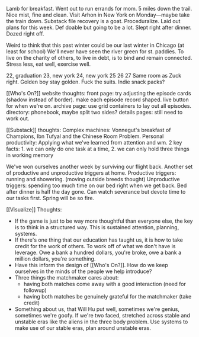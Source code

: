Lamb for breakfast. Went out to run errands for mom. 5 miles down the trail. Nice mist, fine and clean. Visit Arhon in New York on Monday—maybe take the train down. Substack file recovery is a goat. Proceduralize. Laid out plans for this week. Def doable but going to be a lot. Slept right after dinner. Dozed right off. 

Weird to think that this past winter could be our last winter in Chicago (at least for school)
We'll never have seen the river green for st. paddies.
To live on the charity of others, to live in debt, is to bind and remain connected.
Stress less, eat well, exercise well.

22, graduation 23, new york 24, new york 25 26 27 
Same room as Zuck right.
Golden boy stay golden. Fuck the suits.
Indie snack packs?

[[Who's On?]] website thoughts: 
front page: try adjusting the episode cards (shadow instead of border). 
make each episode record shaped. 
live button for when we're on.
archive page: use grid containers to lay out all episodes.
directory: phonebook, maybe split two sides?
details pages: still need to work out.

[[Substack]] thoughts:
Complex machines: 
Vonnegut's breakfast of Champions, Ibn Tufyal and the Chinese Room Problem.
Personal productivity:
Applying what we've learned from attention and wm.
2 key facts: 1. we can only do one task at a time, 2. we can only hold three things in working memory

We've won ourselves another week by surviving our flight back. 
Another set of productive and unproductive triggers at home.
Productive triggers: running and showering. (moving outside breeds thought)
Unproductive triggers: spending too much time on our bed right when we get back. Bed after dinner is half the day gone.
Can watch severance but devote time to our tasks first. 
Spring will be so fire.

[[Visualize]] Thoughts:
- If the game is just to be way more thoughtful than everyone else, the key is to think in a structured way. This is sustained attention, planning, systems.
- If there's one thing that our education has taught us, it is how to take credit for the work of others. To work off of what we don't have is leverage. Owe a bank a hundred dollars, you're broke, owe a bank a million dollars, you're something.
- Have this inform the design of [[Who's On?]]. How do we keep ourselves in the minds of the people we help introduce?
- Three things the matchmaker cares about:
	- having both matches come away with a good interaction (need for followup)
	- having both matches be genuinely grateful for the matchmaker (take credit)
- Something about us, that Will Hu put well, sometimes we're genius, sometimes we're goofy. If we're two faced, stretched across stable and unstable eras like the aliens in the three body problem. Use systems to make use of our stable eras, plan around unstable eras.
